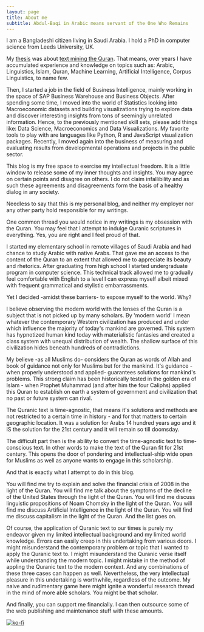 ```yaml
---
layout: page
title: About me
subtitle: Abdul-Baqi in Arabic means servant of the One Who Remains
---
```


I am a Bangladeshi citizen living in Saudi Arabia. I hold a PhD in computer science from Leeds University, UK. 

My [thesis](http://etheses.whiterose.ac.uk/4160/) was about [text mining the Quran](http://textminingthequran.com). That means, over years I have accumulated experience and knowledge on topics such as: Arabic, Linguistics, Islam, Quran, Machine Learning, Artificial Intelligence, Corpus Linguistics, to name few.

Then, I started a job in the field of Business Intelligence, mainly working in the space of SAP Business Warehouse and Business Objects. After spending some time, I moved into the world of Statistics looking into Macroeconomic datasets and building visualizations trying to explore data and discover interesting insights from tons of seemingly unrelated information. Hence, to the previously mentioned skill sets, please add things like: Data Science, Macroeconomics and Data Visualizations. My favorite tools to play with are languages like Python, R and JavaScript visualization packages. Recently, I moved again into the business of measuring and evaluating results from developmental operations and projects in the public sector.  

This blog is my free space to exercise my intellectual freedom. It is a little window to release some of my inner thoughts and insights. You may agree on certain points and disagree on others. I do not claim infallibility  and as such these agreements and disagreements form the basis of a healthy dialog in any society. 

Needless to say that this is my personal blog, and neither my employer nor any other party hold responsible for my writings. 

One common thread you would notice in my writings is my obsession with the Quran. You may feel that I attempt to indulge Quranic scriptures in everything. Yes, you are right and I feel proud of that.  

I started my elementary school in remote villages of Saudi Arabia and had chance to study Arabic with native Arabs. That gave me an access to the content of the Quran to an extent that allowed me to appreciate its beauty and rhetorics. After graduating from high school I started undergraduate program in computer science. This technical track allowed me to gradually feel comfortable with English to a level I can express myself albeit mixed with frequent grammatical and stylistic embarrassments. 

Yet I decided -amidst these barriers- to expose myself to the world. Why? 

I believe observing the modern world with the lenses of the Quran is a subject that is not picked up by many scholars. By 'modern world' I mean whatever the contemporary Western civilization has produced and under which influence the majority of today's mankind are governed. This system has hypnotized human kind today with materialistic fantasies and created a class system with unequal distribution of wealth. The shallow surface of this civilization hides beneath hundreds of contradictions.

My believe -as all Muslims do- considers the Quran as words of Allah and book of guidance not only for Muslims but for the mankind. It's guidance -when properly understood and applied- guarantees solutions for mankind's problems. This strong claim has been historically tested in the golden era of Islam - when Prophet Muhammad (and after him the four Caliphs) applied this Quran to establish on earth a system of government and civilization that no past or future system can rival. 

The Quranic text is time-agnostic, that means it's solutions and methods are not restricted to a certain time in history - and for that matters to certain geographic location. It was a solution for Arabs 14 hundred years ago and it IS the solution for the 21st century and it will remain so till doomsday. 

The difficult part then is the ability to convert the time-agnostic text to time-conscious text. In other words to make the text of the Quran fit for 21st century. This opens the door of pondering and intellectual-ship wide open for Muslims as well as anyone wants to engage in this scholarship. 

And that is exactly what I attempt to do in this blog. 

You will find me try to explain and solve the financial crisis of 2008 in the light of the Quran. You will find me talk about the symptoms of the decline of the United States through the light of the Quran. You will find me discuss linguistic propositions of Noam Chomsky in the light of the Quran. You will find me discuss Artificial Intelligence in the light of the Quran. You will find me discuss capitalism in the light of the Quran. And the list goes on. 

Of course, the application of Quranic text to our times is purely my endeavor given my limited intellectual background and my limited world knowledge. Errors can easily creep in this undertaking from various doors. I might misunderstand the contemporary problem or topic that I wanted to apply the Quranic text to. I might misunderstand the Quranic verse itself while understanding the modern topic. I might mistake in the method of appling the Quranic text to the modern context. And any combinations of these three cases can happen as well. Nevertheless, the very intellectual pleasure in this undertaking is worthwhile, regardless of the outcome. My naive and rudimentary game here might ignite a wonderful research thread in the mind of more able scholars. You might be that scholar.

And finally, you can support me financially. I can then outsource some of the web publishing and maintenance stuff with these amounts.

[![ko-fi](https://www.ko-fi.com/img/donate_sm.png)](https://ko-fi.com/P5P2R7FA)

